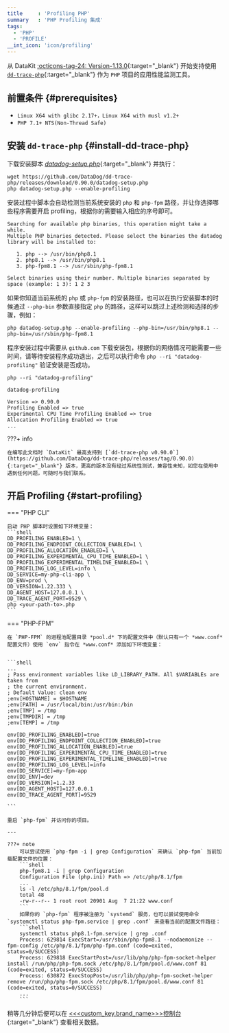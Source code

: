 ```yaml
---
title     : 'Profiling PHP'
summary   : 'PHP Profiling 集成'
tags:
  - 'PHP'
  - 'PROFILE'
__int_icon: 'icon/profiling'
---
```



从 DataKit [:octicons-tag-24: Version-1.13.0](../datakit/changelog.md#cl-1.13.0){:target="_blank"} 开始支持使用 [`dd-trace-php`](https://github.com/DataDog/dd-trace-php){:target="_blank"} 作为 `PHP` 项目的应用性能监测工具。

## 前置条件 {#prerequisites}

- `Linux X64 with glibc 2.17+，Linux X64 with musl v1.2+`
- `PHP 7.1+ NTS(Non-Thread Safe)`

## 安装 `dd-trace-php` {#install-dd-trace-php}

下载安装脚本 [*datadog-setup.php*](https://github.com/DataDog/dd-trace-php/releases/download/0.90.0/datadog-setup.php){:target="_blank"} 并执行：

```shell
wget https://github.com/DataDog/dd-trace-php/releases/download/0.90.0/datadog-setup.php
php datadog-setup.php --enable-profiling
```

安装过程中脚本会自动检测当前系统安装的 `php` 和 `php-fpm` 路径，并让你选择哪些程序需要开启 profiling，根据你的需要输入相应的序号即可。

```shell
Searching for available php binaries, this operation might take a while.
Multiple PHP binaries detected. Please select the binaries the datadog library will be installed to:

   1. php --> /usr/bin/php8.1
   2. php8.1 --> /usr/bin/php8.1
   3. php-fpm8.1 --> /usr/sbin/php-fpm8.1

Select binaries using their number. Multiple binaries separated by space (example: 1 3): 1 2 3
```


如果你知道当前系统的 `php` 或 `php-fpm` 的安装路径，也可以在执行安装脚本的时候通过 `--php-bin` 参数直接指定 `php` 的路径，这样可以跳过上述检测和选择的步骤，例如：

```shell
php datadog-setup.php --enable-profiling --php-bin=/usr/bin/php8.1 --php-bin=/usr/sbin/php-fpm8.1
```

程序安装过程中需要从 `github.com` 下载安装包，根据你的网络情况可能需要一些时间，请等待安装程序成功退出，之后可以执行命令 `php --ri "datadog-profiling"` 验证安装是否成功。

```shell
php --ri "datadog-profiling"

datadog-profiling

Version => 0.90.0
Profiling Enabled => true
Experimental CPU Time Profiling Enabled => true
Allocation Profiling Enabled => true
...
```

<!-- markdownlint-disable MD046 -->
???+ info

    在编写此文档时 `DataKit` 最高支持到 [`dd-trace-php v0.90.0`](https://github.com/DataDog/dd-trace-php/releases/tag/0.90.0){:target="_blank"} 版本，更高的版本没有经过系统性测试，兼容性未知，如您在使用中遇到任何问题，可随时与我们联系。
<!-- markdownlint-enable -->


## 开启 Profiling {#start-profiling}

<!-- markdownlint-disable MD046 -->
=== "PHP CLI"

    启动 PHP 脚本时设置如下环境变量：
    ```shell
    DD_PROFILING_ENABLED=1 \
    DD_PROFILING_ENDPOINT_COLLECTION_ENABLED=1 \
    DD_PROFILING_ALLOCATION_ENABLED=1 \
    DD_PROFILING_EXPERIMENTAL_CPU_TIME_ENABLED=1 \
    DD_PROFILING_EXPERIMENTAL_TIMELINE_ENABLED=1 \
    DD_PROFILING_LOG_LEVEL=info \
    DD_SERVICE=my-php-cli-app \
    DD_ENV=prod \
    DD_VERSION=1.22.333 \
    DD_AGENT_HOST=127.0.0.1 \
    DD_TRACE_AGENT_PORT=9529 \
    php <your-path-to>.php
    ```

=== "PHP-FPM"

    在 `PHP-FPM` 的进程池配置目录 *pool.d* 下的配置文件中（默认只有一个 *www.conf* 配置文件）使用 `env` 指令在 *www.conf* 添加如下环境变量：


    ```shell
    ...
    ; Pass environment variables like LD_LIBRARY_PATH. All $VARIABLEs are taken from
    ; the current environment.
    ; Default Value: clean env
    ;env[HOSTNAME] = $HOSTNAME
    ;env[PATH] = /usr/local/bin:/usr/bin:/bin
    ;env[TMP] = /tmp
    ;env[TMPDIR] = /tmp
    ;env[TEMP] = /tmp

    env[DD_PROFILING_ENABLED]=true
    env[DD_PROFILING_ENDPOINT_COLLECTION_ENABLED]=true
    env[DD_PROFILING_ALLOCATION_ENABLED]=true
    env[DD_PROFILING_EXPERIMENTAL_CPU_TIME_ENABLED]=true
    env[DD_PROFILING_EXPERIMENTAL_TIMELINE_ENABLED]=true
    env[DD_PROFILING_LOG_LEVEL]=info
    env[DD_SERVICE]=my-fpm-app
    env[DD_ENV]=dev
    env[DD_VERSION]=1.2.33
    env[DD_AGENT_HOST]=127.0.0.1
    env[DD_TRACE_AGENT_PORT]=9529

    ```

    重启 `php-fpm` 并访问你的项目。

    ---

    ???+ note
        可以尝试使用 `php-fpm -i | grep Configuration` 来确认 `php-fpm` 当前加载配置文件的位置：
        ```shell
        php-fpm8.1 -i | grep Configuration
        Configuration File (php.ini) Path => /etc/php/8.1/fpm
        ...
        ls -l /etc/php/8.1/fpm/pool.d
        total 48
        -rw-r--r-- 1 root root 20901 Aug  7 21:22 www.conf
        ```
        如果你的 `php-fpm` 程序被注册为 `systemd` 服务，也可以尝试使用命令 `systemctl status php-fpm.service | grep .conf` 来查看当前的配置文件路径：
        ```shell
        systemctl status php8.1-fpm.service | grep .conf
        Process: 629814 ExecStart=/usr/sbin/php-fpm8.1 --nodaemonize --fpm-config /etc/php/8.1/fpm/php-fpm.conf (code=exited, status=0/SUCCESS)
        Process: 629818 ExecStartPost=/usr/lib/php/php-fpm-socket-helper install /run/php/php-fpm.sock /etc/php/8.1/fpm/pool.d/www.conf 81 (code=exited, status=0/SUCCESS)
        Process: 630872 ExecStopPost=/usr/lib/php/php-fpm-socket-helper remove /run/php/php-fpm.sock /etc/php/8.1/fpm/pool.d/www.conf 81 (code=exited, status=0/SUCCESS)
        ...
        ```
<!-- markdownlint-enable -->

稍等几分钟后便可以在 [<<<custom_key.brand_name>>>控制台](https://console.<<<custom_key.brand_main_domain>>>/tracing/profile){:target="_blank"} 查看相关数据。

